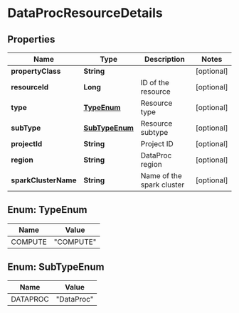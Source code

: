 
# DataProcResourceDetails

## Properties
Name | Type | Description | Notes
------------ | ------------- | ------------- | -------------
**propertyClass** | **String** |  |  [optional]
**resourceId** | **Long** | ID of the resource |  [optional]
**type** | [**TypeEnum**](#TypeEnum) | Resource type |  [optional]
**subType** | [**SubTypeEnum**](#SubTypeEnum) | Resource subtype |  [optional]
**projectId** | **String** | Project ID |  [optional]
**region** | **String** | DataProc region |  [optional]
**sparkClusterName** | **String** | Name of the spark cluster |  [optional]


<a name="TypeEnum"></a>
## Enum: TypeEnum
Name | Value
---- | -----
COMPUTE | &quot;COMPUTE&quot;


<a name="SubTypeEnum"></a>
## Enum: SubTypeEnum
Name | Value
---- | -----
DATAPROC | &quot;DataProc&quot;



